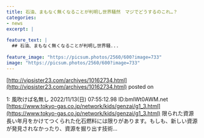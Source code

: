 ```yaml
---
title: 石油、まもなく無くなることが判明し世界騒然　マジでどうするのこれ…？
categories:
- news
excerpt: |
  
feature_text: |
  ## 石油、まもなく無くなることが判明し世界騒...
  
feature_image: "https://picsum.photos/2560/600?image=733"
image: "https://picsum.photos/2560/600?image=733"
---
```


[http://vipsister23.com/archives/10162734.html](http://vipsister23.com/archives/10162734.html)
posted on 

<!--more-->

1: 風吹けば名無し 2022/11/13(日) 07:55:12.98 ID:bmIWt0AWM.net [https://www.tokyo-gas.co.jp/network/kids/genzai/g1_3.html](https://www.tokyo-gas.co.jp/network/kids/genzai/g1_3.html) 限られた資源 長い年月をかけてつくられた化石燃料には限りがあります。もしも、新しい資源が発見されなかったり、資源を掘り出す技術...

